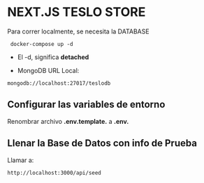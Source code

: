 # NEXT.JS TESLO STORE

Para correr localmente, se necesita la DATABASE

```
 docker-compose up -d
```

- El -d, significa **detached**

* MongoDB URL Local:

```
mongodb://localhost:27017/teslodb
```

## Configurar las variables de entorno

Renombrar archivo **.env.template.** a **.env.**

## Llenar la Base de Datos con info de Prueba

Llamar a:

```
http://localhost:3000/api/seed
```
